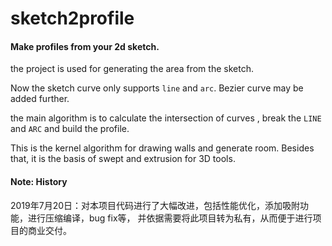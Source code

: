 # sketch2profile
#### Make profiles from your 2d sketch.

the project is used for generating the area from the sketch.

Now the sketch curve only supports `line` and `arc`. 
Bezier curve may be added further.


the main algorithm is to calculate the intersection of curves ,
break the `LINE` and `ARC` and build the profile.


This is the kernel algorithm for drawing walls and generate room.
Besides that, it is the basis of swept and extrusion for 3D tools.


#### Note: History

2019年7月20日：对本项目代码进行了大幅改进，包括性能优化，添加吸附功能，进行压缩编译，bug fix等，
并依据需要将此项目转为私有，从而便于进行项目的商业交付。
